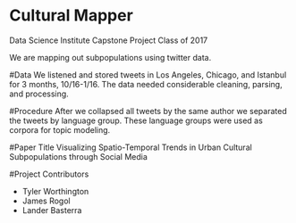 # Cultural Mapper
Data Science Institute Capstone Project Class of 2017

We are mapping out subpopulations using twitter data.

#Data
We listened and stored tweets in Los Angeles, Chicago, and Istanbul for 3 months, 10/16-1/16. The data needed considerable cleaning, parsing, and processing.

#Procedure
After we collapsed all tweets by the same author we separated the tweets by language group. These language groups were used as corpora for topic modeling.

#Paper Title
Visualizing Spatio-Temporal Trends in Urban Cultural Subpopulations through Social Media


#Project Contributors
* Tyler Worthington
* James Rogol
* Lander Basterra
